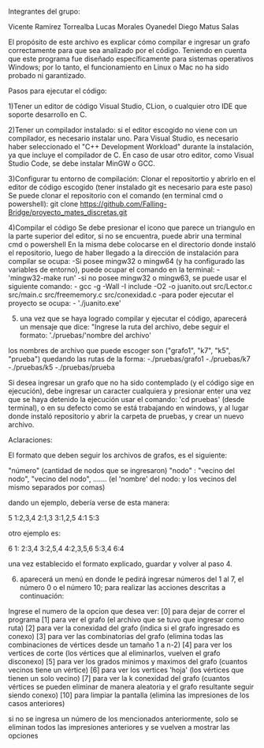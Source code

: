 Integrantes del grupo:

Vicente Ramírez Torrealba
Lucas Morales Oyanedel
Diego Matus Salas

El propósito de este archivo es explicar cómo compilar e ingresar un grafo correctamente para que sea analizado por el código. 
Teniendo en cuenta que este programa fue diseñado específicamente para sistemas operativos Windows; por lo tanto, 
el funcionamiento en Linux o Mac no ha sido probado ni garantizado.

Pasos para ejecutar el código:

1)Tener un editor de código Visual Studio, CLion, o cualquier otro IDE que soporte desarrollo en C.

2)Tener un compilador instalado:
  si el editor escogido no viene con un compilador, es necesario instalar uno. Para Visual Studio, es necesario haber seleccionado el "C++ Development Workload" 
  durante la instalación, ya que incluye el compilador de C. En caso de usar otro editor, como Visual Studio Code, se debe instalar MinGW o GCC.
  
3)Configurar tu entorno de compilación:
  Clonar el repositortio y abrirlo en el editor de código escogido (tener instalado git es necesario para este paso)
  Se puede clonar el repositorio con el comando (en terminal cmd o powershell): git clone https://github.com/Falling-Bridge/proyecto_mates_discretas.git

4)Compilar el código
  Se debe presionar el icono que parece un triangulo en la parte superior del editor, si no se encuentra, puede abrir una terminal cmd o powershell
    En la misma debe colocarse en el directorio donde instaló el repositorio, luego de haber llegado a la dirección de instalación para compilar se ocupa:
      -Si posee mingw32 o mingw64 (y ha configurado las variables de entorno), puede ocupar el comando en la terminal:
          - 'mingw32-make run'
      -si no posee mingw32 o mingw63, se puede usar el siguiente comando:
          - gcc -g -Wall -I include -O2 -o juanito.out src/Lector.c src/main.c src/freememory.c src/conexidad.c
          -para poder ejecutar el proyecto se ocupa:
            - './juanito.exe'

5) una vez que se haya logrado compilar y ejecutar el código, aparecerá un mensaje que dice:
  "Ingrese la ruta del archivo, debe seguir el formato: './pruebas/'nombre del archivo'

  los nombres de archivo que puede escoger son ("grafo1", "k7", "k5", "prueba")
  quedando las rutas de la forma:
    -./pruebas/grafo1
    -./pruebas/k7
    -./pruebas/k5
    -./pruebas/prueba

  Si desea ingresar un grafo que no ha sido contemplado (y el código sige en ejecución), debe ingresar un caracter cualquiera y presionar enter
  una vez que se haya detenido la ejecución usar el comando: 'cd pruebas' (desde terminal), o en su defecto como se está trabajando en windows, y al  lugar donde instaló
  repositorio y abrir la carpeta de pruebas, y crear un nuevo archivo.

Aclaraciones:

El formato que deben seguir los archivos de grafos, es el siguiente:

"número" (cantidad de nodos que se ingresaron)
"nodo" : "vecino del nodo", "vecino del nodo", ....... (el 'nombre' del nodo: y los vecinos del mismo separados por comas)

dando un ejemplo, debería verse de esta manera: 

5
1:2,3,4
2:1,3
3:1,2,5
4:1
5:3

otro ejemplo es:

6
1:
2:3,4
3:2,5,4
4:2,3,5,6
5:3,4
6:4

una vez establecido el formato explicado, guardar y volver al paso 4.

6) aparecerá un menú en donde le pedirá ingresar números del 1 al 7, el número 0 o el número 10; para realizar las acciones descritas a continuación:

  Ingrese el numero de la opcion que desea ver:
  [0]  para dejar de correr el programa
  [1]  para ver el grafo (el archivo que se tuvo que ingresar como ruta)
  [2]  para ver la conexidad del grafo (indica si el grafo ingresado es conexo)
  [3]  para ver las combinatorias del grafo (elimina todas las combinaciones de vértices desde un tamaño 1 a n-2)
  [4]  para ver los vertices de corte (los vértices que al eliminarlos, vuelven el grafo disconexo)
  [5]  para ver los grados minimos y maximos del grafo (cuantos vecinos tiene un vértice)
  [6]  para ver los vertices 'hoja' (los vértices que tienen un solo vecino)
  [7]  para ver la k conexidad del grafo (cuantos vértices se pueden eliminar de manera aleatoria y el grafo resultante seguir siendo conexo)
  [10] para limpiar la pantalla (elimina las impresiones de los casos anteriores)

si no se ingresa un número de los mencionados anteriormente, solo se eliminan todos las impresiones anteriores y se vuelven a mostrar las opciones
  
